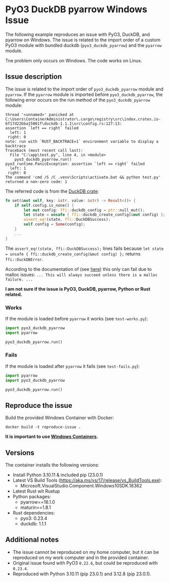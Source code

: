 # PyO3 DuckDB pyarrow Windows Issue

The following example reproduces an issue with PyO3, DuckDB, and pyarrow on Windows. The issue is related to the import order of a custom PyO3 module with bundled duckdb (`pyo3_duckdb_pyarrow`) and the `pyarrow` module.

Tne problem only occurs on Windows. The code works on Linux.

## Issue description

The issue is related to the import order of `pyo3_duckdb_pyarrow` module and `pyarrow`. If the `pyarrow` module is imported before `pyo3_duckdb_pyarrow`, the following error occurs on the run method of the `pyo3_duckdb_pyarrow` module:
```
thread '<unnamed>' panicked at C:\Users\ContainerAdministrator\.cargo\registry\src\index.crates.io-6f17d22bba15001f\duckdb-1.1.1\src\config.rs:127:13:
assertion `left == right` failed
  left: 1
 right: 0
note: run with `RUST_BACKTRACE=1` environment variable to display a backtrace
Traceback (most recent call last):
  File "C:\app\test.py", line 4, in <module>
    pyo3_duckdb_pyarrow.run()
pyo3_runtime.PanicException: assertion `left == right` failed
  left: 1
 right: 0
The command 'cmd /S /C .venv\Scripts\activate.bat && python test.py' returned a non-zero code: 1
```

The referred code is from the [DuckDB crate](https://github.com/duckdb/duckdb-rs/blob/2bd811e7b1b7398c4f461de4de263e629572dc90/crates/duckdb/src/config.rs#L127):
```rust
fn set(&mut self, key: &str, value: &str) -> Result<()> {
    if self.config.is_none() {
        let mut config: ffi::duckdb_config = ptr::null_mut();
        let state = unsafe { ffi::duckdb_create_config(&mut config) };
        assert_eq!(state, ffi::DuckDBSuccess);
        self.config = Some(config);
    }
    ...
}
```

The `assert_eq!(state, ffi::DuckDBSuccess);` lines fails because `let state = unsafe { ffi::duckdb_create_config(&mut config) };` returns `ffi::DuckDBError`.  

According to the documentation of (see [here](https://github.com/duckdb/duckdb-rs/blob/2bd811e7b1b7398c4f461de4de263e629572dc90/crates/libduckdb-sys/src/bindgen_bundled_version.rs#L2486)) this only can fail due to malloc issues: `... This will always succeed unless there is a malloc failure. ...`

**I am not sure if the issue is PyO3, DuckDB, pyarrow, Python or Rust related.**

### Works

If the module is loaded before `pyarrow` it works (see `test-works.py`):
```python
import pyo3_duckdb_pyarrow
import pyarrow

pyo3_duckdb_pyarrow.run()
```

### Fails

If the module is loaded after `pyarrow` it fails (see `test-fails.py`):
```python
import pyarrow
import pyo3_duckdb_pyarrow

pyo3_duckdb_pyarrow.run()
```

## Reproduce the issue

Build the provided Windows Container with Docker: 
```
docker build -t reproduce-issue .
```

**It is important to use [Windows Containers](https://learn.microsoft.com/en-us/virtualization/windowscontainers/quick-start/set-up-environment?tabs=dockerce).**

## Versions

The container installs the following versions:
- Install Python 3.10.11 & included pip (23.0.1)
- Latest VS Build Tools (https://aka.ms/vs/17/release/vs_BuildTools.exe):
  - Microsoft.VisualStudio.Component.Windows10SDK.18362
- Latest Rust wit Rustup
- Python packages:
  - pyarrow==18.1.0
  - maturin==1.8.1
- Rust dependencies:
  - pyo3: 0.23.4
  - duckdb: 1.1.1

## Additional notes
- The issue cannot be reproduced on my home computer, but it can be reproduced on my work computer and in the provided container.
- Original issue found with PyO3 `0.22.6`, but could be reproduced with `0.23.4`.
- Reproduced with Python 3.10.11 (pip 23.0.1) and 3.12.8 (pip 23.0.1).
